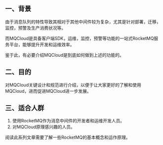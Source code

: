 ## 一、背景

由于消息队列的特性导致其相对于其他中间件较为复杂，尤其是针对部署，迁移，监控，预警及生产消费状况等。

而MQCloud是具备客户端SDK，运维，监控，预警等功能的一站式RocketMQ服务平台，能够提升开发和运维效率。

鉴于此，有必要介绍MQCloud是到底如何做到上述的功能的。

## 二、目的

对MQCloud关键设计和规范进行介绍，以便于让大家更好的了解和使用MQCloud，进而促进MQCloud进一步发展。

## 三、适合人群

1. 使用RocketMQ作为消息中间件的开发者和运维开发人员。
2. 对MQCloud原理感兴趣的人员。

阅读此系列文章需要了解一些RocketMQ的基本概念和运作原理。
